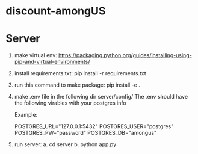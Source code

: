 # discount-amongUS



# Server

1. make virtual env:
    https://packaging.python.org/guides/installing-using-pip-and-virtual-environments/

2. install requirements.txt:
    pip install -r requirements.txt

3. run this command to make package:
    pip install -e .

4. make .env file in the following dir server/config/
    The .env should have the following virables with your postgres info

    Example: 
    
    POSTGRES_URL="127.0.0.1:5432"
    POSTGRES_USER="postgres"
    POSTGRES_PW="password"
    POSTGRES_DB="amongus"

5. run server:
    a. cd server
    b. python app.py

